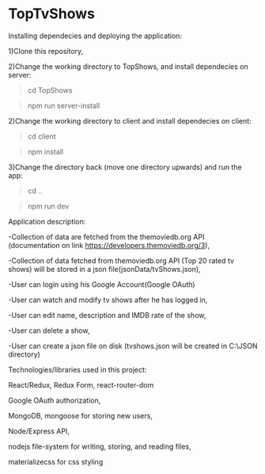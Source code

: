 # TopTvShows


Installing dependecies and deploying the application:


1)Clone this repository,

2)Change the working directory to TopShows, and install dependecies on server:

> cd TopShows

> npm run server-install

2)Change the working directory to client and install dependecies on client:

>cd client

>npm install

3)Change the directory back (move one directory upwards) and run the app:

>cd ..

>npm run dev


Application description:

-Collection of data are fetched from the themoviedb.org API (documentation on link https://developers.themoviedb.org/3),

-Collection of data fetched from themoviedb.org API (Top 20 rated tv shows) will be stored in a json file(jsonData/tvShows.json),

-User can login using his Google Account(Google OAuth)

-User can watch and modify tv shows after he has logged in,

-User can edit name, description and IMDB rate of the show,

-User can delete a show,

-User can create a json file on disk (tvshows.json will be created in C:\JSON directory)



Technologies/libraries used in this project:

React/Redux, Redux Form, react-router-dom 

Google OAuth authorization,

MongoDB, mongoose for storing new users,

Node/Express API,

nodejs file-system for writing, storing, and reading files,

materializecss for css styling
